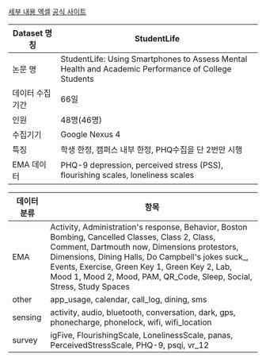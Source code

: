 [세부 내용 엑셀](https://turingbio.sharepoint.com/:x:/r/sites/msteams_bb2a82/_layouts/15/Doc2.aspx?action=edit&sourcedoc=%7B15e90a2b-6af5-4442-b31c-7e9e3a2c464b%7D&wdOrigin=TEAMS-MAGLEV.teamsSdk_ns.rwc&wdExp=TEAMS-TREATMENT&wdhostclicktime=1718946304636&web=1)
[공식 사이트](https://studentlife.cs.dartmouth.edu/dataset.html)

| Dataset 명칭 | StudentLife                                                                                         |
| ---------- | --------------------------------------------------------------------------------------------------- |
| 논문 명       | StudentLife: Using Smartphones to Assess Mental Health and Academic Performance of College Students |
| 데이터 수집 기간  | 66일                                                                                                 |
| 인원         | 48명(46명)                                                                                            |
| 수집기기       | Google Nexus 4                                                                                      |
| 특징         | 학생 한정, 캠퍼스 내부 한정, PHQ수집을 단 2번만 시행                                                                   |
| EMA 데이터    | PHQ-9 depression, perceived stress (PSS), flourishing scales, loneliness scales                     |


| 데이터 분류  | 항목                                                                                                                                                                                                                                                                                                                             |
| ------- | ------------------------------------------------------------------------------------------------------------------------------------------------------------------------------------------------------------------------------------------------------------------------------------------------------------------------------ |
| EMA     | Activity, Administration's response, Behavior, Boston Bombing, Cancelled Classes, Class 2, Class, Comment, Dartmouth now, Dimensions protestors, Dimensions, Dining Halls, Do Campbell's jokes suck_, Events, Exercise, Green Key 1, Green Key 2, Lab, Mood 1, Mood 2, Mood, PAM, QR_Code, Sleep, Social, Stress, Study Spaces |
| other   | app_usage, calendar, call_log, dining, sms                                                                                                                                                                                                                                                                                     |
| sensing | activity, audio, bluetooth, conversation, dark, gps, phonecharge, phonelock, wifi, wifi_location                                                                                                                                                                                                                               |
| survey  | igFive, FlourishingScale, LonelinessScale, panas, PerceivedStressScale, PHQ-9, psqi, vr_12                                                                                                                                                                                                                                     |


